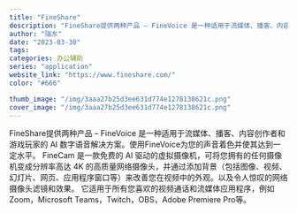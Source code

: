 ```yaml
---
title: "FineShare"
description: "FineShare提供两种产品 – FineVoice 是一种适用于流媒体、播客、内容创作者和游戏玩家的 AI 数字语音"
author: "瑞东"
date: "2023-03-30"
tags:
categories: 办公辅助
series: "application"
website_link: "https://www.fineshare.com/"
color: "#666"

thumb_image: "/img/3aaa27b25d3ee631d774e1278138621c.png"
cover_image: "/img/3aaa27b25d3ee631d774e1278138621c.png"
---
```


FineShare提供两种产品 – FineVoice 是一种适用于流媒体、播客、内容创作者和游戏玩家的 AI 数字语音解决方案。使用FineVoice为您的声音着色并使其达到一定水平。 FineCam 是一款免费的 AI 驱动的虚拟摄像机，可将您拥有的任何摄像机变成分辨率高达 4K 的高质量网络摄像头，并通过添加背景（包括图像、视频、幻灯片、网页、应用程序窗口等）来改善您在视频中的外观。以及令人惊叹的网络摄像头滤镜和效果。 它适用于所有您喜欢的视频通话和流媒体应用程序，例如Zoom，Microsoft Teams，Twitch，OBS，Adobe Premiere Pro等。 